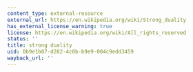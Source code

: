 ```yaml
---
content_type: external-resource
external_url: https://en.wikipedia.org/wiki/Strong_duality
has_external_license_warning: true
license: https://en.wikipedia.org/wiki/All_rights_reserved
status: ''
title: strong duality
uid: 0b9e1b07-d282-4c0b-b9e9-004c9edd3459
wayback_url: ''
---
```

